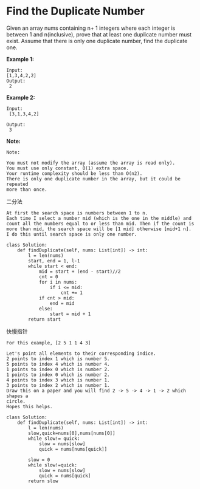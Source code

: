 # Find the Duplicate Number

Given an array nums containing n+ 1 integers where each integer is between 1 and n\(inclusive\), prove that at least one duplicate number must exist. Assume that there is only one duplicate number, find the duplicate one.

**Example 1:**

```text
Input:
[1,3,4,2,2]
Output:
 2
```

**Example 2:**

```text
Input:
 [3,1,3,4,2]

Output:
 3
```

**Note:**

```text
Note:

You must not modify the array (assume the array is read only).
You must use only constant, O(1) extra space.
Your runtime complexity should be less than O(n2).
There is only one duplicate number in the array, but it could be repeated 
more than once.
```

二分法

```text
At first the search space is numbers between 1 to n. 
Each time I select a number mid (which is the one in the middle) and 
count all the numbers equal to or less than mid. Then if the count is 
more than mid, the search space will be [1 mid] otherwise [mid+1 n]. 
I do this until search space is only one number.
```

```text
class Solution:
    def findDuplicate(self, nums: List[int]) -> int:
        l = len(nums)
        start, end = 1, l-1
        while start < end:
            mid = start + (end - start)//2
            cnt = 0
            for i in nums:
                if i <= mid:
                    cnt += 1
            if cnt > mid:
                end = mid
            else:
                start = mid + 1
        return start
```

快慢指针

```text
For this example, [2 5 1 1 4 3]

Let's point all elements to their corresponding indice. 
2 points to index 1 which is number 5. 
5 points to index 4 which is number 4. 
1 points to index 0 which is number 2. 
1 points to index 0 which is number 2. 
4 points to index 3 which is number 1. 
3 points to index 2 which is number 1.
Draw this on a paper and you will find 2 -> 5 -> 4 -> 1 -> 2 which shapes a 
circle.
Hopes this helps.
```

```text
class Solution:
    def findDuplicate(self, nums: List[int]) -> int:
        l = len(nums)
        slow,quick=nums[0],nums[nums[0]]
        while slow!= quick:
            slow = nums[slow]
            quick = nums[nums[quick]]

        slow = 0
        while slow!=quick:
            slow = nums[slow]
            quick = nums[quick]
        return slow
```




